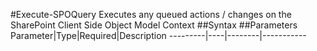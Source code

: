 #Execute-SPOQuery
Executes any queued actions / changes on the SharePoint Client Side Object Model Context
##Syntax
##Parameters
Parameter|Type|Required|Description
---------|----|--------|-----------
